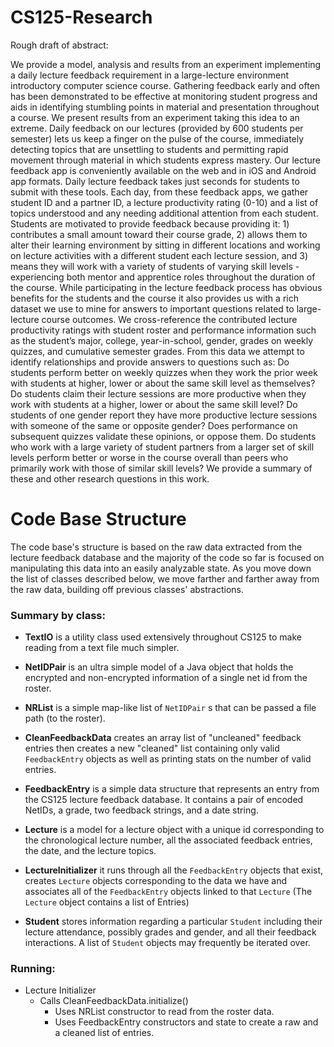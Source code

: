 # CS125-Research
Rough draft of abstract:

We provide a model, analysis and results from an experiment implementing a daily lecture feedback requirement in a large-lecture environment introductory computer science course. Gathering feedback early and often has been demonstrated to be effective at monitoring student progress and aids in identifying stumbling points in material and presentation throughout a course. We present results from an experiment taking this idea to an extreme. Daily feedback on our lectures (provided by 600 students per semester) lets us keep a finger on the pulse of the course, immediately detecting topics that are unsettling to students and permitting rapid movement through material in which students express mastery. Our lecture feedback app is conveniently available on the web and in iOS and Android app formats. Daily lecture feedback takes just seconds for students to submit with these tools. Each day, from these feedback apps, we gather student ID and a partner ID, a lecture productivity rating (0-10) and a list of topics understood and any needing additional attention from each student. Students are motivated to provide feedback because providing it: 1) contributes a small amount toward their course grade, 2) allows them to alter their learning environment by sitting in different locations and working on lecture activities with a different student each lecture session, and 3) means they will work with a variety of students of varying skill levels - experiencing both mentor and apprentice roles throughout the duration of the course. While participating in the lecture feedback process has obvious benefits for the students and the course it also provides us with a rich dataset we use to mine for answers to important questions related to large-lecture course outcomes. We cross-reference the contributed lecture productivity ratings with student roster and performance information such as the student’s major, college, year-in-school, gender, grades on weekly quizzes, and cumulative semester grades. From this data we attempt to identify relationships and provide answers to questions such as: Do students perform better on weekly quizzes when they work the prior week with students at higher, lower or about the same skill level as themselves? Do students claim their lecture sessions are more productive when they work with students at a higher, lower or about the same skill level? Do students of one gender report they have more productive lecture sessions with someone of the same or opposite gender? Does performance on subsequent quizzes validate these opinions, or oppose them. Do students who work with a large variety of student partners from a larger set of skill levels perform better or worse in the course overall than peers who primarily work with those of similar skill levels? We provide a summary of these and other research questions in this work.


# Code Base Structure
The code base's structure is based on the raw data extracted from the lecture feedback database and the majority of the code so far is focused on manipulating this data into an easily analyzable state.  As you move down the list of classes described below, we move farther and farther away from the raw data, building off previous classes' abstractions.

### Summary by class:
* **TextIO** is a utility class used extensively throughout CS125 to make reading from a text file much simpler.

* **NetIDPair** is an ultra simple model of a Java object that holds the encrypted and non-encrypted information of a single net id from the roster.
* **NRList** is a simple map-like list of `NetIDPair` s that can be passed a file path (to the roster).
* **CleanFeedbackData** creates an array list of "uncleaned" feedback entries then creates a new "cleaned" list containing only valid `FeedbackEntry` objects as well as printing stats on the number of valid entries.
* **FeedbackEntry** is a simple data structure that represents an entry from the CS125 lecture feedback database. It contains a pair of encoded NetIDs, a grade, two feedback strings, and a date string.
* **Lecture** is a model for a lecture object with a unique id corresponding to the chronological lecture number, all the associated feedback entries, the date, and the lecture topics.
* **LectureInitializer** it runs through all the `FeedbackEntry` objects that exist, creates `Lecture` objects corresponding to the data we have and associates all of the `FeedbackEntry` objects linked to that `Lecture` (The `Lecture` object contains a list of Entries)
* **Student** stores information regarding a particular `Student` including their lecture attendance, possibly grades and gender, and all their feedback interactions. A list of `Student` objects may frequently be iterated over.



### Running:
* Lecture Initializer
	* Calls CleanFeedbackData.initialize()
		* Uses NRList constructor to read from the roster data.
		* Uses FeedbackEntry constructors and state to create a raw and a cleaned list of entries.
